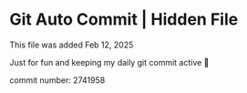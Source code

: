 # Git Auto Commit | Hidden File

This file was added Feb 12, 2025

Just for fun and keeping my daily git commit active 🤪

commit number: 2741958
